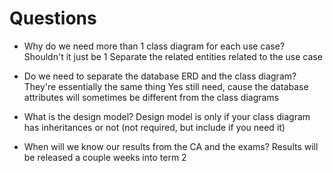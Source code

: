 # Questions 
- Why do we need more than 1 class diagram for each use case? Shouldn't it just be 1 
Separate the related entities related to the use case 

- Do we need to separate the database ERD and the class diagram? They're essentially the same thing
Yes still need, cause the database attributes will sometimes be different from the class diagrams 

- What is the design model? 
Design model is only if your class diagram has inheritances or not (not required, but include if you need it) 

- When will we know our results from the CA and the exams? 
Results will be released a couple weeks into term 2

